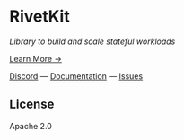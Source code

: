 # RivetKit

_Library to build and scale stateful workloads_

[Learn More →](https://github.com/rivet-dev/rivetkit)

[Discord](https://rivet.dev/discord) — [Documentation](https://rivetkit.org) — [Issues](https://github.com/rivet-dev/rivetkit/issues)

## License

Apache 2.0
